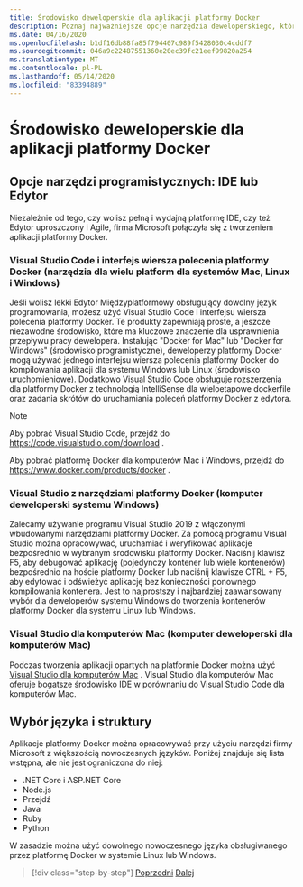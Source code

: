 ```yaml
---
title: Środowisko deweloperskie dla aplikacji platformy Docker
description: Poznaj najważniejsze opcje narzędzia deweloperskiego, które obsługują cykl życia platformy Docker.
ms.date: 04/16/2020
ms.openlocfilehash: b1df16db88fa85f794407c989f5428030c4cddf7
ms.sourcegitcommit: 046a9c22487551360e20ec39fc21eef99820a254
ms.translationtype: MT
ms.contentlocale: pl-PL
ms.lasthandoff: 05/14/2020
ms.locfileid: "83394889"
---
```

# <a name="development-environment-for-docker-apps"></a>Środowisko deweloperskie dla aplikacji platformy Docker

## <a name="development-tools-choices-ide-or-editor"></a>Opcje narzędzi programistycznych: IDE lub Edytor

Niezależnie od tego, czy wolisz pełną i wydajną platformę IDE, czy też Edytor uproszczony i Agile, firma Microsoft połączyła się z tworzeniem aplikacji platformy Docker.

### <a name="visual-studio-code-and-docker-cli-cross-platform-tools-for-mac-linux-and-windows"></a>Visual Studio Code i interfejs wiersza polecenia platformy Docker (narzędzia dla wielu platform dla systemów Mac, Linux i Windows)

Jeśli wolisz lekki Edytor Międzyplatformowy obsługujący dowolny język programowania, możesz użyć Visual Studio Code i interfejsu wiersza polecenia platformy Docker. Te produkty zapewniają proste, a jeszcze niezawodne środowisko, które ma kluczowe znaczenie dla usprawnienia przepływu pracy dewelopera. Instalując "Docker for Mac" lub "Docker for Windows" (środowisko programistyczne), deweloperzy platformy Docker mogą używać jednego interfejsu wiersza polecenia platformy Docker do kompilowania aplikacji dla systemu Windows lub Linux (środowisko uruchomieniowe). Dodatkowo Visual Studio Code obsługuje rozszerzenia dla platformy Docker z technologią IntelliSense dla wieloetapowe dockerfile oraz zadania skrótów do uruchamiania poleceń platformy Docker z edytora.

> [!NOTE]
> Aby pobrać Visual Studio Code, przejdź do <https://code.visualstudio.com/download> .
>
> Aby pobrać platformę Docker dla komputerów Mac i Windows, przejdź do <https://www.docker.com/products/docker> .

### <a name="visual-studio-with-docker-tools-windows-development-machine"></a>Visual Studio z narzędziami platformy Docker (komputer deweloperski systemu Windows)

Zalecamy używanie programu Visual Studio 2019 z włączonymi wbudowanymi narzędziami platformy Docker. Za pomocą programu Visual Studio można opracowywać, uruchamiać i weryfikować aplikacje bezpośrednio w wybranym środowisku platformy Docker. Naciśnij klawisz F5, aby debugować aplikację (pojedynczy kontener lub wiele kontenerów) bezpośrednio na hoście platformy Docker lub naciśnij klawisze CTRL + F5, aby edytować i odświeżyć aplikację bez konieczności ponownego kompilowania kontenera. Jest to najprostszy i najbardziej zaawansowany wybór dla deweloperów systemu Windows do tworzenia kontenerów platformy Docker dla systemu Linux lub Windows.

### <a name="visual-studio-for-mac-mac-development-machine"></a>Visual Studio dla komputerów Mac (komputer deweloperski dla komputerów Mac)

Podczas tworzenia aplikacji opartych na platformie Docker można użyć [Visual Studio dla komputerów Mac](https://visualstudio.microsoft.com/vs/mac/?utm_medium=microsoft&utm_source=docs.microsoft.com&utm_campaign=inline+link) . Visual Studio dla komputerów Mac oferuje bogatsze środowisko IDE w porównaniu do Visual Studio Code dla komputerów Mac.

## <a name="language-and-framework-choices"></a>Wybór języka i struktury

Aplikacje platformy Docker można opracowywać przy użyciu narzędzi firmy Microsoft z większością nowoczesnych języków. Poniżej znajduje się lista wstępna, ale nie jest ograniczona do niej:

- .NET Core i ASP.NET Core
- Node.js
- Przejdź
- Java
- Ruby
- Python

W zasadzie można użyć dowolnego nowoczesnego języka obsługiwanego przez platformę Docker w systemie Linux lub Windows.

>[!div class="step-by-step"]
>[Poprzedni](deploy-azure-kubernetes-service.md) 
> [Dalej](docker-apps-inner-loop-workflow.md)
